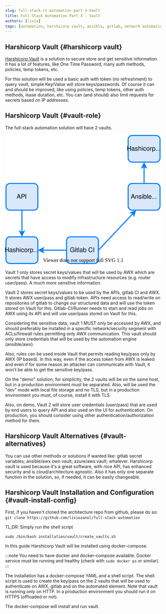 ```yaml
---
slug: full-stack-it-automation-part-3-Vault
title: Full-Stack Automation Part 3 - Vault
authors: [livio]
tags: [automation, harshicorp vault, ansible, gitlab, network automation]
---
```


## Harshicorp Vault {#harshicorp vault}

[Harshicorp Vault](https://www.vaultproject.io/) is a solution to secure store and get sensitive information. It has a lot of features, like One Time Password, many auth methods, policies, temp tokens, etc.

For this solution will be used a basic auth with token (no refreshment) to query vault, simple Key/Value will store keys/passwords. Of course it can and should be improved, like using policies, temp tokens, other auth methods, lease duration, etc. You can (and should) also limit requests for secrets based on IP addresses.

<!--truncate-->

## Harshicorp Vault {#vault-role}

The full-stack automation solution will have 2 vaults.

![Vault role on architecture](./img/vault_arch.svg)

Vault 1 only stores secret keys/values that will be used by AWX which are secrets that have access to modify infrastructure resources (e.g. router user/pass). A much more sensitive information.

Vault 2 stores secret keys/values to be used by the APIs, gitlab CI and AWX. It stores AWX user/pass and gitlab token. APIs need access to read/write on repositories of gitlab to change our structured data and will use the token stored on Vault for this. Gitlab-CI/Runner needs to start and read jobs on AWX using its API and will use user/pass stored on Vault for this.

Considering the sensitive data, vault 1 MUST only be accessed by AWX, and should preferably be installed in a specific network/security segment with ACLs/firewall rules permitting only AWX communication. This vault should only store credentials that will be used by the automation engine (ansible/awx).

Also, rules can be used inside Vault that permits reading key/pass only by AWX (IP based). In this way, even if the access token from AWX is leaked and even if for some reason an attacker can communicate with Vault, it won't be able to get the sensitive key/pass.

On the "demo" solution, for simplicity, the 2 vaults will be on the same host, but in a production environment must be separated. Also, will be used the "dev" mode with local file storage and no TLS, but in a production environment you must, of course, install it with TLS.

Also, on demo, Vault 2 will store user credentials (user/pass) that are used by end users to query API and also used on the UI for authentication. On production, you should consider using other authentication/authorization method for them.

## Harshicorp Vault Alternatives {#vault-alternatives}

You can use other methods or solutions if wanted like: gitlab secret variables; ansible/awx own vault; azure/aws vault; whatever. Harshicorp vault is used because it's a great software, with nice API, has enhanced security and is cloud/architecture agnostic. Also it has only one separate function in the solution, so, if needed, it can be easily changeable.

## Harshicorp Vault Installation and Configuration {#vault-install-config}

First, if you haven't cloned the architecture repo from github, please do so: ```git clone https://github.com/liviozanol/full-stack-automation```

TL;DR: Simply run the shell script
```
sudo /bin/bash installation/vault/create_vaults.sh
```

In this guide Harshicorp Vault will be installed using docker-compose.

:::note
You need to have docker and docker-compose available. Docker service must be running and healthy (check with ```sudo docker ps``` or similar).
:::

The installation has a docker-compose YAML and a shell script. The shell script is used to create the key/pass on the 2 vaults that will be used to authenticate on AWX, gitlab and on the automated element. Note that vault is running only on HTTP. In a production environment you should run it on HTTPS (offloaded or not).

The docker-compose will install and run vault.